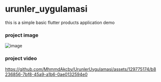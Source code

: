 # urunler_uygulamasi

this is a simple basic flutter products application demo

### project image

![image](https://github.com/MhmmdAkcby/UrunlerUygulamasi/assets/129775174/fd3c30df-98e3-4d28-bb3d-883dadaac8e8)

### project video

https://github.com/MhmmdAkcby/UrunlerUygulamasi/assets/129775174/b8236856-7bf8-45a9-a1b6-0ae0132594e0
